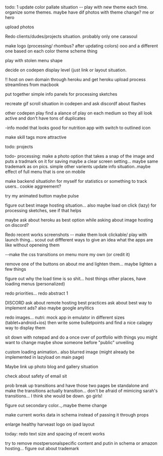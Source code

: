 
todo:
1 update color pallate situation -- play with new theme each time.  organize some themes.
maybe have dif photos with theme change? me or hero

upload photos

Redo clients/dudes/projects situation. probably only one
 carasoul

make logo (processing/ rhombus? after updating colors) ooo and a different one based on each color theme scheme thing 

play with stolen menu shape

decide on codepen display level (just link or layout situation.

!! host on own domain through heroku and get heroku upload process streamlines from macbook

put together simple info panels for processing sketches

recreate gif scroll situation in codepen and ask discordf about flashes

other codepen play
find a alance of play on each medium so they all look active and don't have tons of duplicates

-info model that looks good for nutrition app with switch to outlined icon

make skill tags more attractive

todo: projects

todo- processing:
make a photo option that takes a snap of the image and puts a tradmark on it for saving
maybe a clear screen setting... maybe same trademark as on pics. simple other varients
update info situation..maybe effect of full menu that is one on mobile 

make backend situatiohn for myself for statistics or something to track users.. cookie aggreement?

try my animated button maybe pulse

figure  out best image hosting situation...
also maybe load on click (lazy) for processing sketches, see if that  helps

maybe ask about heroku as best option while asking about image hosting on discord?

Redo recent works screenshots
-- make them look clickable/ play with launch thing... scout out diffferent ways to give an idea what the apps are like without openeing them

--make the css transitions on menu more my own (or credit it)

remove one of the buttons on about me and lighten them... maybe lighten a few things

figure out why the load time is so shit... host things other places, have loading menus (personalized)

redo priorities...
redo abstract 1


DISCORD
ask about remote hosting best practices
ask about best way to implement ads?
also maybe google anylitics

redo images... nutri:
mock app in emulator in different sizes (tablet+android+ios) then write some bulletpoints and find  a nice calagey way to display them

sit down with notepad and do a once over of portfolio with things you might want to change maybe show someone before "public" unveiling

custom loading animation.. also blurred image (might already be implemented in lazyload on main page)

Maybe link up photo blog and gallery situation

check about safety of email sit

prob break up transitions and have those two pages be standalone and make the transitions actually transition... don't be afraid of mimicing sarah's transitions... I think she would be down.  go girls!

figure out secondary color..,.maybe theme change

make current works data in  schema instead of passing it through props


enlarge healthy harveast  logo on ipad layout

today: redo text size and spacing of recent works

try to remove mostpersonalspecific content and putin in schema or amazon hosting...  figure out  about trademark